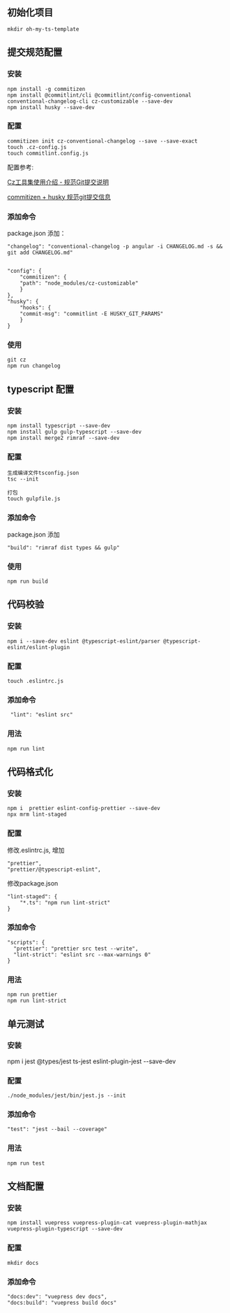 ## 初始化项目 ##

    mkdir oh-my-ts-template

## 提交规范配置 ##

### 安装 ###

    npm install -g commitizen
    npm install @commitlint/cli @commitlint/config-conventional conventional-changelog-cli cz-customizable --save-dev
    npm install husky --save-dev

### 配置 ###

    commitizen init cz-conventional-changelog --save --save-exact
    touch .cz-config.js
    touch commitlint.config.js

配置参考:

[Cz工具集使用介绍 - 规范Git提交说明](https://juejin.im/post/6844903831893966856)

[commitizen + husky 规范git提交信息](https://juejin.im/post/6844904025868271629)

### 添加命令 ###

package.json 添加：

```
"changelog": "conventional-changelog -p angular -i CHANGELOG.md -s && git add CHANGELOG.md"


"config": {
    "commitizen": {
    "path": "node_modules/cz-customizable"
    }
},
"husky": {
    "hooks": {
    "commit-msg": "commitlint -E HUSKY_GIT_PARAMS"
    }
}
```

### 使用 ###

    git cz
    npm run changelog

## typescript 配置 ###

### 安装 ###

    npm install typescript --save-dev
    npm install gulp gulp-typescript --save-dev
    npm install merge2 rimraf --save-dev

### 配置 ###

    生成编译文件tsconfig.json
    tsc --init

    打包
    touch gulpfile.js

### 添加命令 ##

package.json 添加

```
"build": "rimraf dist types && gulp"
```

### 使用 ###

    npm run build

## 代码校验 ##

### 安装 ###

    npm i --save-dev eslint @typescript-eslint/parser @typescript-eslint/eslint-plugin

### 配置 ###

    touch .eslintrc.js

### 添加命令 ###

     "lint": "eslint src"

### 用法 ###

    npm run lint

## 代码格式化 ##

### 安装 ###

    npm i  prettier eslint-config-prettier --save-dev
    npx mrm lint-staged

### 配置 ###

修改.eslintrc.js, 增加

    "prettier",
    "prettier/@typescript-eslint",

修改package.json

    "lint-staged": {
        "*.ts": "npm run lint-strict"
    }

### 添加命令 ###

```
"scripts": {
  "prettier": "prettier src test --write",
  "lint-strict": "eslint src --max-warnings 0"
}

```

### 用法 ###

    npm run prettier
    npm run lint-strict

## 单元测试 ##

### 安装 ###

   npm i jest @types/jest ts-jest eslint-plugin-jest --save-dev

### 配置 ##

    ./node_modules/jest/bin/jest.js --init

### 添加命令 ##

    "test": "jest --bail --coverage"

### 用法 ###

    npm run test


## 文档配置 ##

### 安装 ###

    npm install vuepress vuepress-plugin-cat vuepress-plugin-mathjax vuepress-plugin-typescript --save-dev

### 配置 ###

    mkdir docs

### 添加命令 ###

    "docs:dev": "vuepress dev docs",
    "docs:build": "vuepress build docs"
